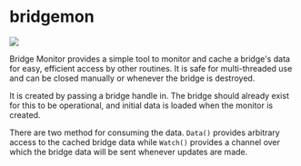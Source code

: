 # bridgemon

[![](https://godoc.org/github.com/shpendbeqiraj2/ari?status.svg)](http://godoc.org/github.com/shpendbeqiraj2/ari)

Bridge Monitor provides a simple tool to monitor and cache a bridge's data for
easy, efficient access by other routines.  It is safe for multi-threaded use and
can be closed manually or whenever the bridge is destroyed.

It is created by passing a bridge handle in.  The bridge should already exist
for this to be operational, and initial data is loaded when the monitor is
created.

There are two method for consuming the data.  `Data()` provides arbitrary access
to the cached bridge data while `Watch()` provides a channel over which the
bridge data will be sent whenever updates are made.

